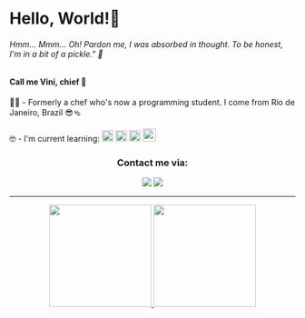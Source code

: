 <h1>Hello, World!👋</h1>

<h6>
	<i
		>Hmm... Mmm... Oh! Pardon me, I was absorbed in thought. To be honest, I'm in a bit of a
		pickle."</i
	>
	🧅
</h6>

<h4>Call me Vini, chief 🫡</h4>

👨‍🍳 - Formerly a chef who's now a programming student. I come from Rio de Janeiro, Brazil 😎🩴

<div>
	🤓 - I'm current learning:
	<img
		width="20em"
		src="https://cdn.jsdelivr.net/gh/devicons/devicon/icons/html5/html5-plain.svg" />
	<img width="20em" src="https://cdn.jsdelivr.net/gh/devicons/devicon/icons/css3/css3-plain.svg" />
	<img
		width="20em"
		src="https://cdn.jsdelivr.net/gh/devicons/devicon/icons/javascript/javascript-plain.svg" />
	<img
		width="23em"
		src="https://cdn.jsdelivr.net/gh/devicons/devicon/icons/bootstrap/bootstrap-plain.svg" />
</div>

<div align="center">
	<h3>Contact me via:</h3>
	<a href="mailto:agvazvinicius@gmail.com"
		><img
			src="https://img.shields.io/badge/Gmail-D14836?style=for-the-badge&logo=gmail&logoColor=white"
			target="_blank"
	/></a>
	<a href="https://www.linkedin.com/in/vinicius-a-g-vaz-122596254" target="_blank"
		><img
			src="https://img.shields.io/badge/-LinkedIn-%230077B5?style=for-the-badge&logo=linkedin&logoColor=white"
			target="_blank"
	/></a>
</div>
<hr />

<div align="center">
	<a href="https://github.com/zoomviex">
		<img
			height="180em"
			src="https://github-readme-stats.vercel.app/api?username=zoomviex&count_private=true&theme=gotham&show_icons=true" />
		<img
			height="180em"
			src="https://github-readme-stats.vercel.app/api/top-langs/?username=zoomviex&theme=gotham&layout=compact" />
	</a>
</div>
